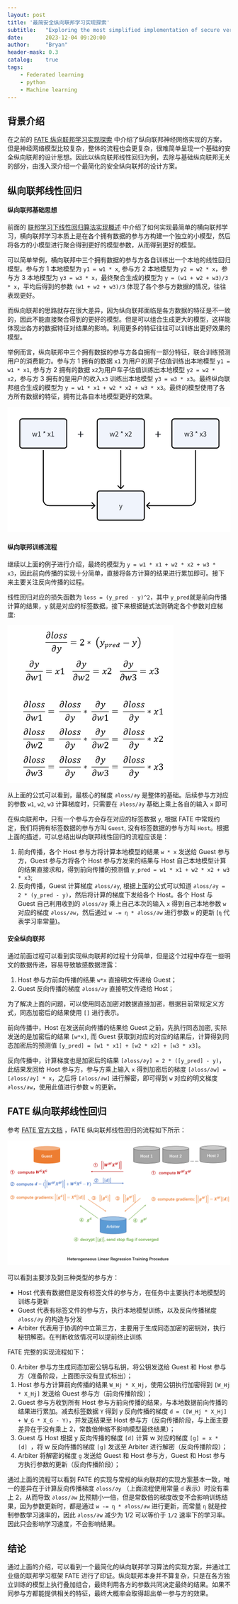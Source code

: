 ```yaml
---
layout: post
title: '最简安全纵向联邦学习实现探索'
subtitle:   "Exploring the most simplified implementation of secure vertical federated learning"
date:       2023-12-04 09:20:00
author:     "Bryan"
header-mask: 0.3
catalog:    true
tags:
    - Federated learning
    - python
    - Machine learning
---
```


## 背景介绍
在之前的 [FATE 纵向联邦学习实现探索](https://zhuanlan.zhihu.com/p/667637041) 中介绍了纵向联邦神经网络实现的方案，但是神经网络模型比较复杂，整体的流程也会更复杂，很难简单呈现一个基础的安全纵向联邦的设计思想。因此以纵向联邦线性回归为例，去除与基础纵向联邦无关的部分，由浅入深介绍一个最简化的安全纵向联邦的设计方案。

## 纵向联邦线性回归

#### 纵向联邦基础思想
前面的 [联邦学习下线性回归算法实现概述](https://zhuanlan.zhihu.com/p/670224469) 中介绍了如何实现最简单的横向联邦学习，横向联邦学习本质上是在各个拥有数据的参与方构建一个独立的小模型，然后将各方的小模型进行聚合得到更好的模型参数，从而得到更好的模型。

可以简单举例，横向联邦中三个拥有数据的参与方各自训练出一个本地的线性回归模型。参与方 1 本地模型为 `y1 = w1 * x`, 参与方 2 本地模型为 `y2 = w2 * x`，参与方 3 本地模型为 `y3 = w3 * x`，最终聚合生成的模型为 `y = (w1 + w2 + w3)/3 * x`，平均后得到的参数 `(w1 + w2 + w3)/3` 体现了各个参与方数据的情况，往往表现更好。

而纵向联邦的思路就存在很大差异，因为纵向联邦面临是各方数据的特征是不一致的，因此不能直接聚合得到的更好的模型。但是可以组合生成更大的模型，这样能体现出各方的数据特征对结果的影响。利用更多的特征往往可以训练出更好效果的模型。

举例而言，纵向联邦中三个拥有数据的参与方各自拥有一部分特征，联合训练预测用户的消费能力。参与方 1 拥有的数据 `x1` 为用户的房子估值训练出本地模型 `y1 = w1 * x1`, 参与方 2 拥有的数据 `x2`为用户车子估值训练出本地模型 `y2 = w2 * x2`，参与方 3 拥有的是用户的收入`x3` 训练出本地模型 `y3 = w3 * x3`。最终纵向联邦组合生成的模型为 `y = w1 * x1 + w2 * x2 + w3 * x3`。最终的模型使用了各方所有数据的特征，拥有比各自本地模型更好的效果。

![case](/img/in-post/vfl-lr/case.png)

#### 纵向联邦训练流程

继续以上面的例子进行介绍，最终的模型为 `y = w1 * x1 + w2 * x2 + w3 * x3`，因此前向传播的实现十分简单，直接将各方计算的结果进行累加即可。接下来主要关注反向传播的过程。

线性回归对应的损失函数为 `loss = (y_pred - y)^2`，其中 `y_pred`就是前向传播计算的结果，`y` 就是对应的标签数据。接下来根据链式法则确定各个参数对应梯度:

![form](/img/in-post/vfl-lr/form.png)

从上面的公式可以看到，最核心的梯度 `∂loss/∂y` 是整体的基础。后续参与方对应的参数 `w1`, `w2`, `w3` 计算梯度时，只需要在 `∂loss/∂y` 基础上乘上各自的输入 `x` 即可

在纵向联邦中，只有一个参与方会存在对应的标签数据 `y`, 根据 FATE 中常规约定，我们将拥有标签数据的参与方叫 `Guest`, 没有标签数据的参与方叫 `Host`。根据上面的描述，可以总结出纵向联邦线性回归的流程应该是：

1. 前向传播，各个 Host 参与方将计算本地模型的结果 `w * x` 发送给 Guest 参与方，Guest 参与方将各个 Host 参与方发来的结果与 Host 自己本地模型计算的结果直接求和，得到前向传播的预测值 `y_pred = w1 * x1 + w2 * x2 + w3 * x3`;
2. 反向传播，Guest 计算梯度 `∂loss/∂y`, 根据上面的公式可以知道 `∂loss/∂y = 2 * (y_pred - y)`，然后将计算的梯度下发给各个 Host。各个 Host 与 Guest 自己利用收到的 `∂loss/∂y` 乘上自己本次的输入 `x` 得到自己本地参数 `w` 对应的梯度 `∂loss/∂w`，然后通过 `w -= η * ∂loss/∂w`  进行参数 `w` 的更新 (`η` 代表学习率常量)。

#### 安全纵向联邦

通过前面过程可以看到实现纵向联邦的过程十分简单，但是这个过程中存在一些明文的数据传递，容易导致敏感数据泄露：

1. Host 参与方前向传播的结果 `w*x` 直接明文传递给 Guest；
2. Guest 反向传播的梯度 `∂loss/∂y` 直接明文传递给 Host；

为了解决上面的问题，可以使用同态加密对数据直接加密，根据目前常规定义方式，同态加密后的结果使用 `[]` 进行表示。

前向传播中，Host 在发送前向传播的结果给 Guest 之前，先执行同态加密, 实际发送的是加密后的结果 `[w*x]`, 而 Guest 获取到对应的对应的结果后，计算得到同态加密后的预测值 `[y_pred] = [w1 * x1] + [w2 * x2] + [w3 * x3]`。

反向传播中，计算梯度也是加密后的结果 `[∂loss/∂y] = 2 * ([y_pred] - y)`，此结果发回给 Host 参与方，参与方乘上输入 `x` 得到加密后的梯度 `[∂loss/∂w] = [∂loss/∂y] * x`，之后将 `[∂loss/∂w]` 进行解密，即可得到 `w` 对应的明文梯度 `∂loss/∂w`，使用此值进行参数 `w` 的更新。

## FATE 纵向联邦线性回归

参考 [FATE 官方文档](https://fate.readthedocs.io/en/latest/zh/federatedml_component/linear_regression/) ，FATE 纵向联邦线性回归的流程如下所示：

![HeteroLinR](/img/in-post/vfl-lr/HeteroLinR.png)

可以看到主要涉及到三种类型的参与方：

- Host 代表有数据但是没有标签文件的参与方，在任务中主要执行本地模型的训练与更新
- Guest 代表有标签文件的参与方，执行本地模型训练，以及反向传播梯度 `∂loss/∂y` 的构造与分发
- Arbiter 代表用于协调的中立第三方，主要用于生成同态加密的密钥对，执行秘钥解密。在判断收敛情况可以提前终止训练

FATE 完整的实现流程如下：

0. Arbiter 参与方生成同态加密公钥与私钥，将公钥发送给 Guest 和 Host 参与方（准备阶段，上面图示没有显式标出）；
1. Host 参与方计算前向传播的结果 `W_Hj * X_Hj`，使用公钥执行加密得到 `[W_Hj * X_Hj]` 发送给 Guest 参与方（前向传播阶段）；
2. Guest 参与方收到所有 Host 参与方前向传播的结果，与本地数据前向传播的结果进行累加。减去标签数据 `Y` 得到 y 反向传播的梯度 `d = ([W_Hj * X_Hj] + W_G * X_G - Y)`，并发送结果至 Host 参与方（反向传播阶段，与上面主要差异在于没有乘上 2，常数倍伸缩不影响模型最终结果）；
3. Guest 与 Host 根据 y 反向传播的梯度 `[d]` 计算 w 对应的梯度 `[g] = x * [d] `，将 w 反向传播的梯度 `[g]` 发送至 Arbiter 进行解密（反向传播阶段）；
4. Arbiter 将解密的梯度 `g` 发送给 Guest 和 Host 参与方，Guest 和 Host 参与方执行参数的更新（反向传播阶段）；

通过上面的流程可以看到 FATE 的实现与常规的纵向联邦的实现方案基本一致，唯一的差异在于计算反向传播梯度 `∂loss/∂y` （上面流程使用常量 `d` 表示）时没有乘上 2，从而导致 `∂loss/∂w` 比预期小一倍，但是常数倍的梯度改变不会影响训练结果，因为参数更新时，都是通过 `w -= η * ∂loss/∂w` 进行更新，而常量 `η` 就是控制参数学习速率的，因此 `∂loss/∂w` 减少为 1/2 可以等价于 `1/2` 速率下的学习率。因此只会影响学习速度，不会影响结果。


## 结论
通过上面的介绍，可以看到一个最简化的纵向联邦学习算法的实现方案，并通过工业级的联邦学习框架 FATE 进行了印证。纵向联邦本身并不算复杂，只是在各方独立训练的模型上执行叠加组合，最终利用各方的参数共同决定最终的结果。如果不同参与方都能提供相关的特征，最终大概率会取得超出单一参与方的效果。



